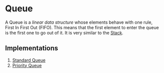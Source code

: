 # Queue
A Queue is a *linear data structure* whose elements behave with one rule, First In First Out (FIFO). This means that the first element to enter the queue is the first one to go out of it. It is very similar to the <a href="../stack/">Stack</a>.

## Implementations
<ol>
    <li><a href="standardQueue/">Standard Queue</a></li>
    <li><a href="priorityQueue/">Priority Queue</a></li>
</ol>